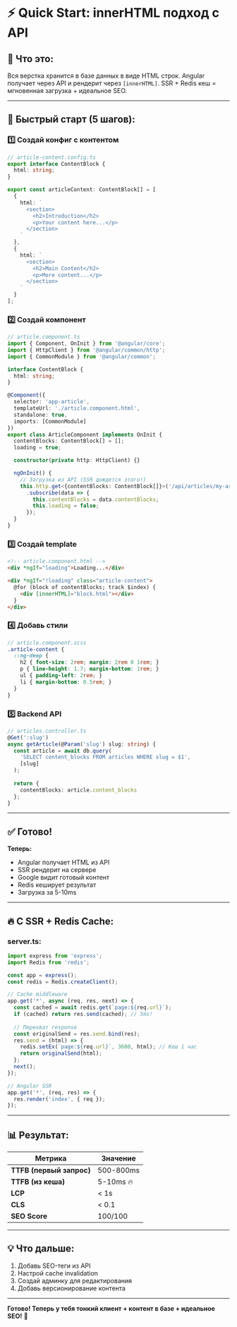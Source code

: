 # ⚡ Quick Start: innerHTML подход с API

## 🎯 Что это:

Вся верстка хранится в базе данных в виде HTML строк.
Angular получает через API и рендерит через `[innerHTML]`.
SSR + Redis кеш = мгновенная загрузка + идеальное SEO.

---

## 🚀 Быстрый старт (5 шагов):

### 1️⃣ Создай конфиг с контентом

```typescript
// article-content.config.ts
export interface ContentBlock {
  html: string;
}

export const articleContent: ContentBlock[] = [
  {
    html: `
      <section>
        <h2>Introduction</h2>
        <p>Your content here...</p>
      </section>
    `
  },
  {
    html: `
      <section>
        <h2>Main Content</h2>
        <p>More content...</p>
      </section>
    `
  }
];
```

### 2️⃣ Создай компонент

```typescript
// article.component.ts
import { Component, OnInit } from '@angular/core';
import { HttpClient } from '@angular/common/http';
import { CommonModule } from '@angular/common';

interface ContentBlock {
  html: string;
}

@Component({
  selector: 'app-article',
  templateUrl: './article.component.html',
  standalone: true,
  imports: [CommonModule]
})
export class ArticleComponent implements OnInit {
  contentBlocks: ContentBlock[] = [];
  loading = true;

  constructor(private http: HttpClient) {}

  ngOnInit() {
    // Загрузка из API (SSR дождется этого!)
    this.http.get<{contentBlocks: ContentBlock[]}>('/api/articles/my-article')
      .subscribe(data => {
        this.contentBlocks = data.contentBlocks;
        this.loading = false;
      });
  }
}
```

### 3️⃣ Создай template

```html
<!-- article.component.html -->
<div *ngIf="loading">Loading...</div>

<div *ngIf="!loading" class="article-content">
  @for (block of contentBlocks; track $index) {
    <div [innerHTML]="block.html"></div>
  }
</div>
```

### 4️⃣ Добавь стили

```scss
// article.component.scss
.article-content {
  ::ng-deep {
    h2 { font-size: 2rem; margin: 2rem 0 1rem; }
    p { line-height: 1.7; margin-bottom: 1rem; }
    ul { padding-left: 2rem; }
    li { margin-bottom: 0.5rem; }
  }
}
```

### 5️⃣ Backend API

```typescript
// articles.controller.ts
@Get(':slug')
async getArticle(@Param('slug') slug: string) {
  const article = await db.query(
    'SELECT content_blocks FROM articles WHERE slug = $1',
    [slug]
  );
  
  return {
    contentBlocks: article.content_blocks
  };
}
```

---

## ✅ Готово!

**Теперь:**
- Angular получает HTML из API
- SSR рендерит на сервере
- Google видит готовый контент
- Redis кеширует результат
- Загрузка за 5-10ms

---

## 🔥 С SSR + Redis Cache:

### server.ts:
```typescript
import express from 'express';
import Redis from 'redis';

const app = express();
const redis = Redis.createClient();

// Cache middleware
app.get('*', async (req, res, next) => {
  const cached = await redis.get(`page:${req.url}`);
  if (cached) return res.send(cached); // 5ms!
  
  // Перехват response
  const originalSend = res.send.bind(res);
  res.send = (html) => {
    redis.setEx(`page:${req.url}`, 3600, html); // Кеш 1 час
    return originalSend(html);
  };
  next();
});

// Angular SSR
app.get('*', (req, res) => {
  res.render('index', { req });
});
```

---

## 📊 Результат:

| Метрика | Значение |
|---------|----------|
| **TTFB (первый запрос)** | 500-800ms |
| **TTFB (из кеша)** | 5-10ms 🔥 |
| **LCP** | < 1s |
| **CLS** | < 0.1 |
| **SEO Score** | 100/100 |

---

## 💡 Что дальше:

1. Добавь SEO-теги из API
2. Настрой cache invalidation
3. Создай админку для редактирования
4. Добавь версионирование контента

---

**Готово! Теперь у тебя тонкий клиент + контент в базе + идеальное SEO!** 🚀
